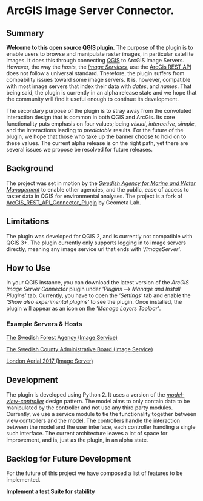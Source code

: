 # ArcGIS Image Server Connector. 

## Summary
**Welcome to this open source [QGIS](https://qgis.org/en/site/) plugin.**
The purpose of the plugin is to enable users to browse and manipulate raster images, in particular satellite images. It does this through connecting [QGIS](https://qgis.org/en/site/) to ArcGIS Image Servers. However, the way the *hosts*, the [*Image Services*](https://developers.arcgis.com/rest/services-reference/image-service.htm), use the [ArcGis REST API](https://developers.arcgis.com/documentation/core-concepts/rest-api/) does not follow a universal standard. Therefore, the plugin suffers from compability issues toward some image servers. It is, however, compatible with most image servers that index their data with *dates*, and *names*. That being said, the plugin is currently in an alpha release state and we hope that the community will find it useful enough to continue its development.

The secondary purpose of the plugin is to stray away from the convoluted interaction design that is common in both QGIS and ArcGis. Its core functionality puts emphasis on four values; being *visual*, *interactive*, *simple*, and the interactions leading to *predictable* results. For the future of the plugin, we hope that those who take up the banner choose to hold on to these values. The current alpha release is on the right path, yet there are several issues we propose be resolved for future releases.

## Background

The project was set in motion by the [*Swedish Agency for Marine and Water Management*](https://www.havochvatten.se/en) to enable other agencies, and the public, ease of access to raster data in QGIS for environmental analyses. The project is a fork of [ArcGIS_REST_API_Connector_Plugin](http://giswiki.hsr.ch/QGIS_ArcGIS_REST_API_Connector_Plugin) by Geometa Lab.

## Limitations
The plugin was developed for QGIS 2, and is currently not compatible with QGIS 3+. The plugin currently only supports logging in to image servers directly, meaning any image service url that ends with *'/ImageServer'*.

## How to Use
In your QGIS instance, you can download the latest version of the *ArcGIS Image Server Connector* plugin under *'Plugins --> Manage and Install Plugins'* tab. Currently, you have to open the *'Settings'* tab and enable the *'Show also experimental plugins'* to see the plugin. Once installed, the plugin will appear as an icon on the *'Manage Layers Toolbar'*.

### Example Servers & Hosts

[The Swedish Forest Agency (Image Service)](https://geodata.skogsstyrelsen.se/arcgis/rest/services/)

[The Swedish County Administrative Board (Image Service)](http://ext-geodata.lansstyrelsen.se/arcgis/rest/services/raster) 

[London Aerial 2017 (Image Server)](https://logis.loudoun.gov/image/rest/services/Aerial/COLOR_2017/ImageServer)

## Development
The plugin is developed using Python 2. It uses a version of the [*model-view-controller*](https://en.wikipedia.org/wiki/Model%E2%80%93view%E2%80%93controller) design pattern. The model aims to only contain data to be manipulated by the controller and not use any third party modules. Currently, we use a service module to tie the functionality together between view controllers and the model. The controllers handle the interaction between the model and the user interface, each controller handling a single such interface. The current architecture leaves a lot of space for improvement, and is, just as the plugin, in an alpha state.

## Backlog for Future Development 
For the future of this project we have composed a list of features to be implemented.  

**Implement a test Suite for stability**
